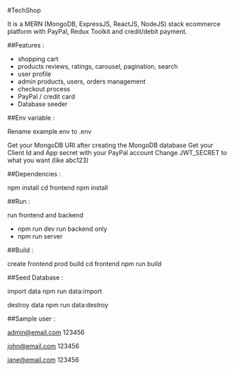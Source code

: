 #TechShop

It is a MERN (MongoDB, ExpressJS, ReactJS, NodeJS) stack ecommerce platform with PayPal, Redux Toolkit and credit/debit payment.

##Features :

- shopping cart
- products reviews, ratings, carousel, pagination, search
- user profile
- admin products, users, orders management
- checkout process
- PayPal / credit card
- Database seeder

##Env variable :

Rename example.env to .env

Get your MongoDB URI after creating the MongoDB database
Get your Client Id and App secret with your PayPal account
Change JWT_SECRET to what you want (like abc123)

##Dependencies :

npm install
cd frontend
npm install

##Run :

run frontend and backend
- npm run dev
run backend only
- npm run server

##Build :

create frontend prod build
cd frontend
npm run build

##Seed Database :

import data
npm run data:import

destroy data
npm run data:destroy

##Sample user :

admin@email.com
123456

john@email.com
123456

jane@email.com
123456